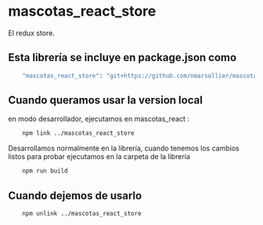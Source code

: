 # mascotas_react_store

El redux store.

## Esta librería se incluye en package.json como

```bash
    "mascotas_react_store": "git+https://github.com/nmarsollier/mascotas_react_store.git#master",
```

## Cuando queramos usar la version local

en modo desarrollador, ejecutamos en mascotas_react :

```bash
    npm link ../mascotas_react_store
```

Desarrollamos normalmente en la librería, cuando tenemos los cambios listos para probar ejecutamos en la carpeta de la librería

```bash
    npm run build
```

## Cuando dejemos de usarlo

```bash
    npm unlink ../mascotas_react_store
```
